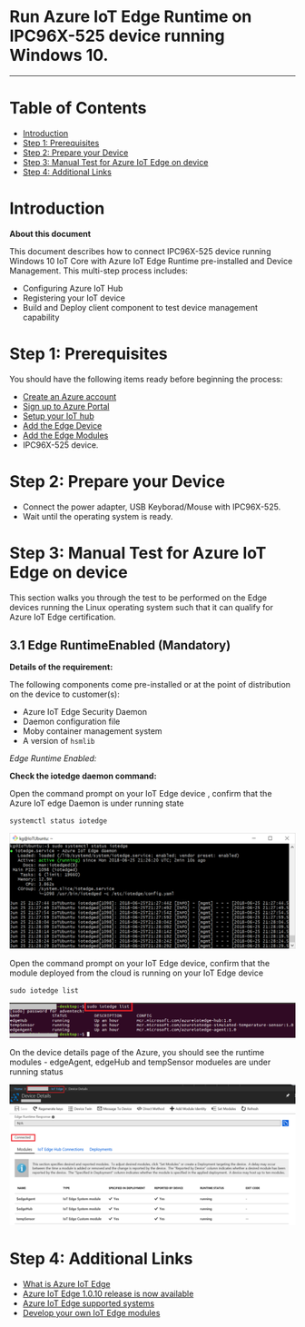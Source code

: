 Run Azure IoT Edge Runtime on IPC96X-525 device running Windows 10.
===
---

# Table of Contents

-   [Introduction](#Introduction)
-   [Step 1: Prerequisites](#Prerequisites)
-   [Step 2: Prepare your Device](#PrepareDevice)
-   [Step 3: Manual Test for Azure IoT Edge on device](#Manual)
-   [Step 4: Additional Links](#AdditionalLinks)


<a name="Introduction"></a>
# Introduction

**About this document**

This document describes how to connect IPC96X-525 device running Windows 10 IoT Core with Azure IoT Edge Runtime pre-installed and Device Management. This multi-step process includes:

-   Configuring Azure IoT Hub
-   Registering your IoT device
-   Build and Deploy client component to test device management capability 

<a name="Prerequisites"></a>
# Step 1: Prerequisites

You should have the following items ready before beginning the process:

-   [Create an Azure account](https://azure.microsoft.com/en-us/free/)
-   [Sign up to Azure Portal](https://portal.azure.com/#home)
-   [Setup your IoT hub](https://github.com/Azure/azure-iot-device-ecosystem/blob/master/setup_iothub.md)
-   [Add the Edge Device](https://docs.microsoft.com/en-us/azure/iot-edge/quickstart?view=iotedge-2018-06)
-   [Add the Edge Modules](https://docs.microsoft.com/en-us/azure/iot-edge/quickstart?view=iotedge-2018-06#deploy-a-module)
-   IPC96X-525 device.

<a name="PrepareDevice"></a>


# Step 2: Prepare your Device

-   Connect the power adapter, USB Keyborad/Mouse with IPC96X-525.
-   Wait until the operating system is ready.

<a name="Manual"></a>
# Step 3: Manual Test for Azure IoT Edge on device

This section walks you through the test to be performed on the Edge devices running the Linux operating system such that it can qualify for Azure IoT Edge certification.

<a name="Step-3-1-IoTEdgeRunTime"></a>
## 3.1 Edge RuntimeEnabled (Mandatory)

**Details of the requirement:**

The following components come pre-installed or at the point of distribution on the device to customer(s):

-   Azure IoT Edge Security Daemon
-   Daemon configuration file
-   Moby container management system
-   A version of `hsmlib` 

*Edge Runtime Enabled:*

**Check the iotedge daemon command:** 

Open the command prompt on your IoT Edge device , confirm that the Azure IoT edge Daemon is under running state

    systemctl status iotedge

 ![](./images/Capture.png)

Open the command prompt on your IoT Edge device, confirm that the module deployed from the cloud is running on your IoT Edge device

    sudo iotedge list

 ![](./images/iotedgedaemon.png) 

On the device details page of the Azure, you should see the runtime modules - edgeAgent, edgeHub and tempSensor modueles are under running status

 ![](./images/tempSensor.png)

<a name="AdditionalLinks"></a>
# Step 4: Additional Links

-   [What is Azure IoT Edge](https://docs.microsoft.com/en-us/azure/iot-edge/about-iot-edge?view=iotedge-2018-06)
-   [Azure IoT Edge 1.0.10 release is now available](https://azure.microsoft.com/en-us/updates/iot-edge1-0-10/)
-   [Azure IoT Edge supported systems](https://docs.microsoft.com/en-us/azure/iot-edge/support?view=iotedge-2018-06)
-   [Develop your own IoT Edge modules](https://docs.microsoft.com/en-us/azure/iot-edge/module-development?view=iotedge-2018-06)
